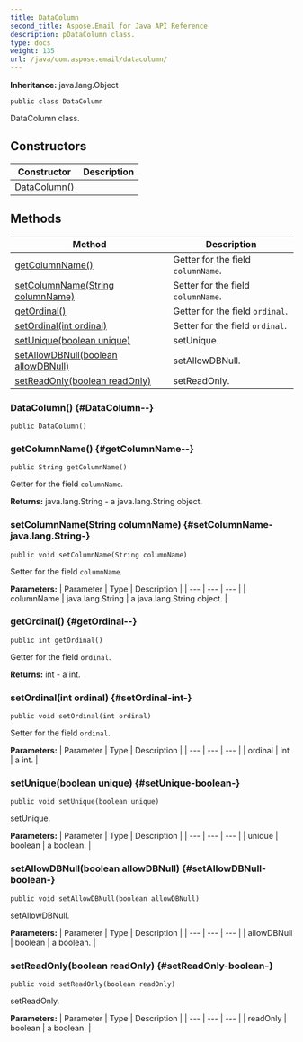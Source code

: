 ```yaml
---
title: DataColumn
second_title: Aspose.Email for Java API Reference
description: pDataColumn class.
type: docs
weight: 135
url: /java/com.aspose.email/datacolumn/
---
```

**Inheritance:**
java.lang.Object
```
public class DataColumn
```

DataColumn class.
## Constructors

| Constructor | Description |
| --- | --- |
| [DataColumn()](#DataColumn--) |  |
## Methods

| Method | Description |
| --- | --- |
| [getColumnName()](#getColumnName--) | Getter for the field `columnName`. |
| [setColumnName(String columnName)](#setColumnName-java.lang.String-) | Setter for the field `columnName`. |
| [getOrdinal()](#getOrdinal--) | Getter for the field `ordinal`. |
| [setOrdinal(int ordinal)](#setOrdinal-int-) | Setter for the field `ordinal`. |
| [setUnique(boolean unique)](#setUnique-boolean-) | setUnique. |
| [setAllowDBNull(boolean allowDBNull)](#setAllowDBNull-boolean-) | setAllowDBNull. |
| [setReadOnly(boolean readOnly)](#setReadOnly-boolean-) | setReadOnly. |
### DataColumn() {#DataColumn--}
```
public DataColumn()
```


### getColumnName() {#getColumnName--}
```
public String getColumnName()
```


Getter for the field `columnName`.

**Returns:**
java.lang.String - a java.lang.String object.
### setColumnName(String columnName) {#setColumnName-java.lang.String-}
```
public void setColumnName(String columnName)
```


Setter for the field `columnName`.

**Parameters:**
| Parameter | Type | Description |
| --- | --- | --- |
| columnName | java.lang.String | a java.lang.String object. |

### getOrdinal() {#getOrdinal--}
```
public int getOrdinal()
```


Getter for the field `ordinal`.

**Returns:**
int - a int.
### setOrdinal(int ordinal) {#setOrdinal-int-}
```
public void setOrdinal(int ordinal)
```


Setter for the field `ordinal`.

**Parameters:**
| Parameter | Type | Description |
| --- | --- | --- |
| ordinal | int | a int. |

### setUnique(boolean unique) {#setUnique-boolean-}
```
public void setUnique(boolean unique)
```


setUnique.

**Parameters:**
| Parameter | Type | Description |
| --- | --- | --- |
| unique | boolean | a boolean. |

### setAllowDBNull(boolean allowDBNull) {#setAllowDBNull-boolean-}
```
public void setAllowDBNull(boolean allowDBNull)
```


setAllowDBNull.

**Parameters:**
| Parameter | Type | Description |
| --- | --- | --- |
| allowDBNull | boolean | a boolean. |

### setReadOnly(boolean readOnly) {#setReadOnly-boolean-}
```
public void setReadOnly(boolean readOnly)
```


setReadOnly.

**Parameters:**
| Parameter | Type | Description |
| --- | --- | --- |
| readOnly | boolean | a boolean. |

